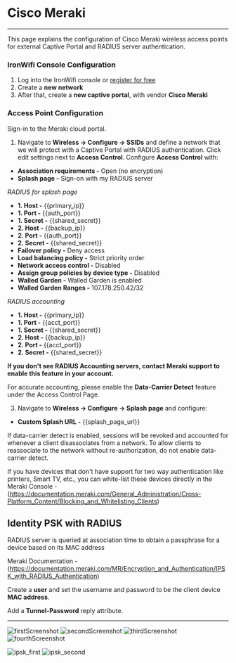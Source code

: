 # **Cisco Meraki**

---

This page explains the configuration of Cisco Meraki wireless access points for external Captive  Portal and RADIUS server authentication.

### IronWifi Console Configuration

1. Log into the IronWifi console or [register for free](https://console.ironwifi.com/register)
2. Create a **new network**
3. After that, create a **new captive portal**, with vendor **Cisco Meraki**

### Access Point Configuration

Sign-in to the Meraki cloud portal.

1. Navigate to **Wireless -> Configure -> SSIDs** and define a network that we will protect with a Captive Portal with RADIUS authentication. Click edit settings next to **Access Control**. Configure **Access Control** with:

- **Association requirements -** Open (no encryption)
- **Splash page -** Sign-on with my RADIUS server

_RADIUS for splash page_

- **1. Host -** {{primary_ip}}
- **1. Port -** {{auth_port}}
- **1. Secret -** {{shared_secret}}
- **2. Host -** {{backup_ip}}
- **2. Port -** {{auth_port}}
- **2. Secret -** {{shared_secret}}
- **Failover policy -** Deny access
- **Load balancing policy -** Strict priority order
- **Network access control -** Disabled
- **Assign group policies by device type -** Disabled
- **Walled Garden -** Walled Garden is enabled
- **Walled Garden Ranges -** 107.178.250.42/32

_RADIUS accounting_

- **1. Host -** {{primary_ip}}
- **1. Port -** {{acct_port}}
- **1. Secret -** {{shared_secret}}
- **2. Host -** {{backup_ip}}
- **2. Port -** {{acct_port}}
- **2. Secret -** {{shared_secret}}
 
**If you don't see RADIUS Accounting servers, contact Meraki support to enable this feature in your account.**

For accurate accounting, please enable the **Data-Carrier Detect** feature under the Access Control Page.

3. Navigate to **Wireless -> Configure -> Splash page** and configure:

- **Custom Splash URL -** {{splash_page_url}}


If data-carrier detect is enabled, sessions will be revoked and accounted for whenever a client disassociates from a network. To allow clients to reassociate to the network without re-authorization, do not enable data-carrier detect.

If you have devices that don't have support for two way authentication like printers, Smart TV, etc., you can white-list these devices directly in the Meraki Console - (https://documentation.meraki.com/General_Administration/Cross-Platform_Content/Blocking_and_Whitelisting_Clients)

## **Identity PSK with RADIUS**

RADIUS server is queried at association time to obtain a passphrase for a device based on its MAC address

Meraki Documentation - (https://documentation.meraki.com/MR/Encryption_and_Authentication/IPSK_with_RADIUS_Authentication)

Create a **user** and set the username and password to be the client device **MAC address**.

Add a **Tunnel-Password** reply attribute.



---
![firstScreenshot](https://github.com/IronWifi/docs/blob/master/configuration-guides/meraki/meraki1.png?raw=true)
![secondScreenshot](https://github.com/IronWifi/docs/blob/master/configuration-guides/meraki/meraki2.png?raw=true)
![thirdScreenshot](https://github.com/IronWifi/docs/blob/master/configuration-guides/meraki/meraki3.png?raw=true)
![fourthScreenshot](https://github.com/IronWifi/docs/blob/master/configuration-guides/meraki/meraki4.png?raw=true)

![ipsk_first](https://github.com/IronWifi/docs/blob/master/configuration-guides/meraki/Screenshot%202021-03-23%2011.50.50%20AM.png?raw=true)
![ipsk_second](https://github.com/IronWifi/docs/blob/master/configuration-guides/meraki/Screenshot%202021-03-23%2011.54.06%20AM.png?raw=true)
